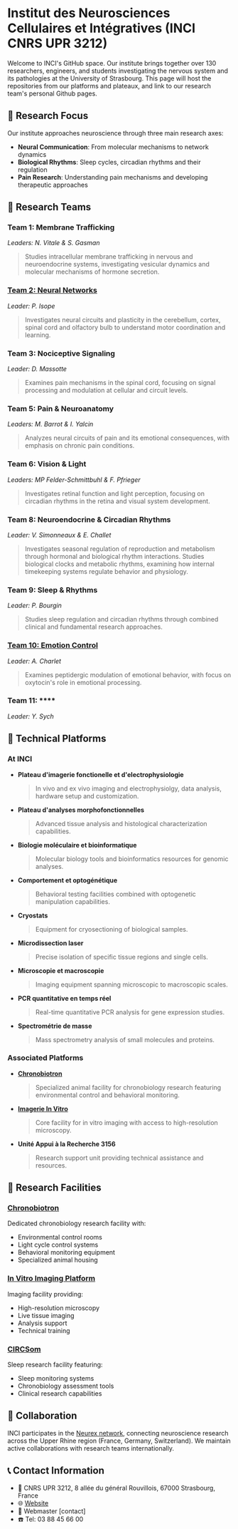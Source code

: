 # Institut des Neurosciences Cellulaires et Intégratives (INCI CNRS UPR 3212)

Welcome to INCI's GitHub space. Our institute brings together over 130 researchers, engineers, and students investigating the nervous system and its pathologies at the University of Strasbourg. This page will host the repositories from our platforms and plateaux, and link to our research team's personal Github pages.

## 🧠 Research Focus

Our institute approaches neuroscience through three main research axes:

- **Neural Communication**: From molecular mechanisms to network dynamics
- **Biological Rhythms**: Sleep cycles, circadian rhythms and their regulation  
- **Pain Research**: Understanding pain mechanisms and developing therapeutic approaches

## 👥 Research Teams

### Team 1: **Membrane Trafficking** 
*Leaders: N. Vitale & S. Gasman*
> Studies intracellular membrane trafficking in nervous and neuroendocrine systems, investigating vesicular dynamics and molecular mechanisms of hormone secretion.

### [Team 2: **Neural Networks**](https://github.com/TeamNeuralNetworks)
*Leader: P. Isope*
> Investigates neural circuits and plasticity in the cerebellum, cortex, spinal cord and olfactory bulb to understand motor coordination and learning.

### Team 3: **Nociceptive Signaling**
*Leader: D. Massotte*
> Examines pain mechanisms in the spinal cord, focusing on signal processing and modulation at cellular and circuit levels.

### Team 5: **Pain & Neuroanatomy**
*Leaders: M. Barrot & I. Yalcin*
> Analyzes neural circuits of pain and its emotional consequences, with emphasis on chronic pain conditions.

### Team 6: **Vision & Light**
*Leaders: MP Felder-Schmittbuhl & F. Pfrieger*
> Investigates retinal function and light perception, focusing on circadian rhythms in the retina and visual system development.

### Team 8: **Neuroendocrine & Circadian Rhythms**
*Leader: V. Simonneaux & E. Challet*
> Investigates seasonal regulation of reproduction and metabolism through hormonal and biological rhythm interactions.
> Studies biological clocks and metabolic rhythms, examining how internal timekeeping systems regulate behavior and physiology.

### Team 9: **Sleep & Rhythms**
*Leader: P. Bourgin*
> Studies sleep regulation and circadian rhythms through combined clinical and fundamental research approaches.

### [Team 10: **Emotion Control**](https://github.com/Team-Charlet)
*Leader: A. Charlet*
> Examines peptidergic modulation of emotional behavior, with focus on oxytocin's role in emotional processing.

### Team 11: ****
*Leader: Y. Sych*
>

## 🔧 Technical Platforms

### At INCI
- **Plateau d'imagerie fonctionelle et d'electrophysiologie**
  > In vivo and ex vivo imaging and electrophysiolgy, data analysis, hardware setup and customization.

- **Plateau d'analyses morphofonctionnelles**
  > Advanced tissue analysis and histological characterization capabilities.

- **Biologie moléculaire et bioinformatique**
  > Molecular biology tools and bioinformatics resources for genomic analyses.

- **Comportement et optogénétique**
  > Behavioral testing facilities combined with optogenetic manipulation capabilities.

- **Cryostats**
  > Equipment for cryosectioning of biological samples.

- **Microdissection laser**
  > Precise isolation of specific tissue regions and single cells.

- **Microscopie et macroscopie**
  > Imaging equipment spanning microscopic to macroscopic scales.

- **PCR quantitative en temps réel**
  > Real-time quantitative PCR analysis for gene expression studies.

- **Spectrométrie de masse**
  > Mass spectrometry analysis of small molecules and proteins.

### Associated Platforms
- **[Chronobiotron](https://chronobiotron.neuro.unistra.fr/)**
  > Specialized animal facility for chronobiology research featuring environmental control and behavioral monitoring.

- **[Imagerie In Vitro](https://piv.neuro.unistra.fr/)**
  > Core facility for in vitro imaging with access to high-resolution microscopy.

- **Unité Appui à la Recherche 3156**
  > Research support unit providing technical assistance and resources.

## 🏢 Research Facilities

### [Chronobiotron](https://chronobiotron.neuro.unistra.fr/)
Dedicated chronobiology research facility with:
- Environmental control rooms
- Light cycle control systems
- Behavioral monitoring equipment
- Specialized animal housing

### [In Vitro Imaging Platform](https://piv.neuro.unistra.fr/)
Imaging facility providing:
- High-resolution microscopy
- Live tissue imaging
- Analysis support
- Technical training

### [CIRCSom](https://www.chru-strasbourg.fr/service/centre-des-troubles-du-sommeil/)
Sleep research facility featuring:
- Sleep monitoring systems
- Chronobiology assessment tools
- Clinical research capabilities

## 🤝 Collaboration 

INCI participates in the [Neurex network](https://www.neurex.org/), connecting neuroscience research across the Upper Rhine region (France, Germany, Switzerland). We maintain active collaborations with research teams internationally.

## 📞 Contact Information

- 📍 CNRS UPR 3212, 8 allée du général Rouvillois, 67000 Strasbourg, France
- 🌐 [Website](https://inci.neuro.unistra.fr/?page_id=95&lang=en)
- 📧 Webmaster [contact]
- ☎️ Tel: 03 88 45 66 00
